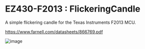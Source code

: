 # EZ430-F2013 : FlickeringCandle
A simple flickering candle for the Texas Instruments F2013 MCU.

https://www.farnell.com/datasheets/866769.pdf

![image](https://user-images.githubusercontent.com/1586332/235414299-dbe03baa-529a-4150-9754-de850dfaa1da.png)
